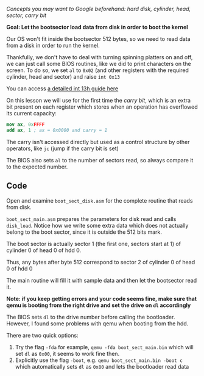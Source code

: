 *Concepts you may want to Google beforehand: hard disk, cylinder, head, sector, 
carry bit*

**Goal: Let the bootsector load data from disk in order to boot the kernel**

Our OS won't fit inside the bootsector 512 bytes, so we need to read data from
a disk in order to run the kernel.

Thankfully, we don't have to deal with turning spinning platters on and off,
we can just call some BIOS routines, like we did to print characters on the screen.
To do so, we set `al` to `0x02` (and other registers with the required cylinder, head
and sector) and raise `int 0x13`

You can access [a detailed int 13h guide here](http://stanislavs.org/helppc/int_13-2.html)

On this lesson we will use for the first time the *carry bit*, which is an extra bit
present on each register which stores when an operation has overflowed its current
capacity:

```nasm
mov ax, 0xFFFF
add ax, 1 ; ax = 0x0000 and carry = 1
```

The carry isn't accessed directly but used as a control structure by other operators,
like `jc` (jump if the carry bit is set)

The BIOS also sets `al` to the number of sectors read, so always compare it
to the expected number.


Code
----

Open and examine `boot_sect_disk.asm` for the complete routine that
reads from disk.

`boot_sect_main.asm` prepares the parameters for disk read and calls `disk_load`.
Notice how we write some extra data which does not actually belong to the boot
sector, since it is outside the 512 bits mark.

The boot sector is actually sector 1 (the first one, sectors start at 1)
of cylinder 0 of head 0 of hdd 0.

Thus, any bytes after byte 512 correspond to sector 2 of cylinder 0 of head 0 of hdd 0

The main routine will fill it with sample data and then let the bootsector
read it.

**Note: if you keep getting errors and your code seems fine, make sure that qemu
is booting from the right drive and set the drive on `dl` accordingly**

The BIOS sets `dl` to the drive number before calling the bootloader. However,
I found some problems with qemu when booting from the hdd.

There are two quick options:

1. Try the flag `-fda` for example, `qemu -fda boot_sect_main.bin` which will set `dl`
as `0x00`, it seems to work fine then.
2. Explicitly use the flag `-boot`, e.g. `qemu boot_sect_main.bin -boot c` which 
automatically sets `dl` as `0x80` and lets the bootloader read data


